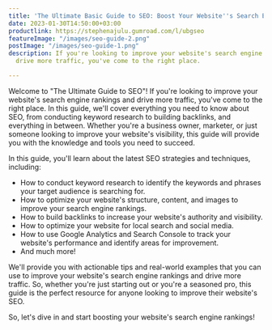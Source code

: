 ```yaml
---
title: 'The Ultimate Basic Guide to SEO: Boost Your Website''s Search Engine Rankings'
date: 2023-01-30T14:50:00+03:00
productlink: https://stephenajulu.gumroad.com/l/ubgseo
featureImage: "/images/seo-guide-2.png"
postImage: "/images/seo-guide-1.png"
description: If you're looking to improve your website's search engine rankings and
  drive more traffic, you've come to the right place.

---
```

Welcome to "The Ultimate Guide to SEO"! If you're looking to improve your website's search engine rankings and drive more traffic, you've come to the right place. In this guide, we'll cover everything you need to know about SEO, from conducting keyword research to building backlinks, and everything in between. Whether you're a business owner, marketer, or just someone looking to improve your website's visibility, this guide will provide you with the knowledge and tools you need to succeed.

In this guide, you'll learn about the latest SEO strategies and techniques, including:

* How to conduct keyword research to identify the keywords and phrases your target audience is searching for.
* How to optimize your website's structure, content, and images to improve your search engine rankings.
* How to build backlinks to increase your website's authority and visibility.
* How to optimize your website for local search and social media.
* How to use Google Analytics and Search Console to track your website's performance and identify areas for improvement.
* And much more!

We'll provide you with actionable tips and real-world examples that you can use to improve your website's search engine rankings and drive more traffic. So, whether you're just starting out or you're a seasoned pro, this guide is the perfect resource for anyone looking to improve their website's SEO.

So, let's dive in and start boosting your website's search engine rankings!